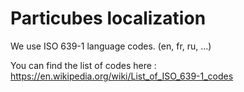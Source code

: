 # Particubes localization

We use ISO 639-1 language codes. (en, fr, ru, ...)

You can find the list of codes here : https://en.wikipedia.org/wiki/List_of_ISO_639-1_codes
